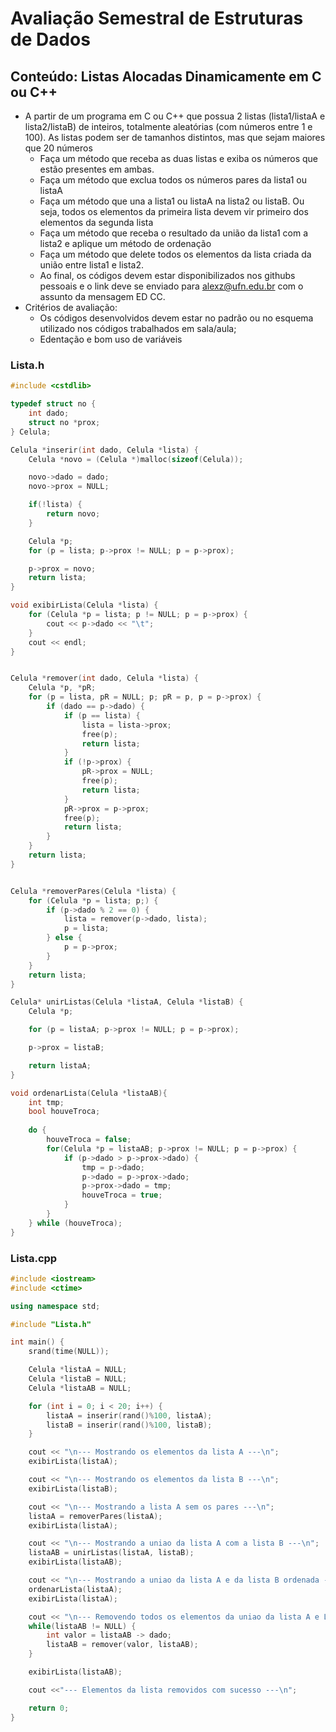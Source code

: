 # Avaliação Semestral de Estruturas de Dados
## Conteúdo: Listas Alocadas Dinamicamente em C ou C++
* A partir de um programa em C ou C++ que possua 2 listas (lista1/listaA e lista2/listaB) de inteiros, totalmente aleatórias (com números entre 1 e 100). As listas podem ser de tamanhos distintos, mas que sejam maiores que 20 números
  * Faça um método que receba as duas listas e exiba os números que estão presentes em ambas.
  * Faça um método que exclua todos os números pares da lista1 ou listaA
  * Faça um método que una a lista1 ou listaA na lista2 ou listaB. Ou seja, todos os elementos da primeira lista devem vir primeiro dos elementos da segunda lista
  * Faça um método que receba o resultado da união da lista1 com a lista2 e aplique um método de ordenação
  * Faça um método que delete todos os elementos da lista criada da união entre lista1 e lista2.
  * Ao final, os códigos devem estar disponibilizados nos githubs pessoais e o link deve se enviado para alexz@ufn.edu.br com o assunto da mensagem ED CC.
* Critérios de avaliação:
  * Os códigos desenvolvidos devem estar no padrão ou no esquema utilizado nos códigos trabalhados em sala/aula;
  * Edentação e bom uso de variáveis

### Lista.h
```cpp
#include <cstdlib>

typedef struct no {
    int dado;
    struct no *prox;
} Celula;

Celula *inserir(int dado, Celula *lista) {
    Celula *novo = (Celula *)malloc(sizeof(Celula));

    novo->dado = dado;
    novo->prox = NULL;

    if(!lista) {
        return novo;
    }

    Celula *p;
    for (p = lista; p->prox != NULL; p = p->prox);

    p->prox = novo;
    return lista;
}

void exibirLista(Celula *lista) {
    for (Celula *p = lista; p != NULL; p = p->prox) {
        cout << p->dado << "\t";
    }
    cout << endl;
}


Celula *remover(int dado, Celula *lista) {
    Celula *p, *pR;
    for (p = lista, pR = NULL; p; pR = p, p = p->prox) {
        if (dado == p->dado) {
            if (p == lista) {
                lista = lista->prox;
                free(p);
                return lista;
            }
            if (!p->prox) {
                pR->prox = NULL;
                free(p);
                return lista;
            }
            pR->prox = p->prox;
            free(p);
            return lista;
        }
    }
    return lista;
}


Celula *removerPares(Celula *lista) {
    for (Celula *p = lista; p;) {
        if (p->dado % 2 == 0) {
            lista = remover(p->dado, lista);
            p = lista;
        } else {
            p = p->prox;
        }
    }
    return lista;
}

Celula* unirListas(Celula *listaA, Celula *listaB) {
    Celula *p;

    for (p = listaA; p->prox != NULL; p = p->prox);

    p->prox = listaB;

    return listaA;
}

void ordenarLista(Celula *listaAB){
    int tmp;
    bool houveTroca;
 
    do {
        houveTroca = false;
        for(Celula *p = listaAB; p->prox != NULL; p = p->prox) {
            if (p->dado > p->prox->dado) {
                tmp = p->dado;
                p->dado = p->prox->dado;
                p->prox->dado = tmp;
                houveTroca = true;
            }
        }
    } while (houveTroca);
}
```

### Lista.cpp
```cpp
#include <iostream>
#include <ctime>

using namespace std;

#include "Lista.h"

int main() {
    srand(time(NULL));

    Celula *listaA = NULL;
    Celula *listaB = NULL;
    Celula *listaAB = NULL;

    for (int i = 0; i < 20; i++) {
        listaA = inserir(rand()%100, listaA);
        listaB = inserir(rand()%100, listaB);
    }

    cout << "\n--- Mostrando os elementos da lista A ---\n";
    exibirLista(listaA);

    cout << "\n--- Mostrando os elementos da lista B ---\n";
    exibirLista(listaB);

    cout << "\n--- Mostrando a lista A sem os pares ---\n";
    listaA = removerPares(listaA);
    exibirLista(listaA);

    cout << "\n--- Mostrando a uniao da lista A com a lista B ---\n";
    listaAB = unirListas(listaA, listaB);
    exibirLista(listaAB);

    cout << "\n--- Mostrando a uniao da lista A e da lista B ordenada ---\n";
    ordenarLista(listaA);
    exibirLista(listaA);

    cout << "\n--- Removendo todos os elementos da uniao da lista A e Lista B ---\n";
    while(listaAB != NULL) {
        int valor = listaAB -> dado;
        listaAB = remover(valor, listaAB);
    }

    exibirLista(listaAB);

    cout <<"--- Elementos da lista removidos com sucesso ---\n";

    return 0;
}
```
